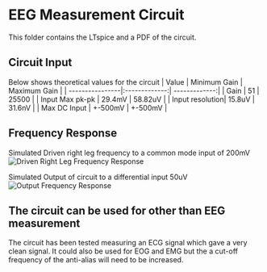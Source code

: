 # EEG Measurement Circuit

This folder contains the LTspice and a PDF of the circuit. 

## Circuit Input
Below shows theoretical values for the circuit
| Value           | Minimum Gain  | Maximum Gain  |
| ----------------|:-------------:| -------------:|
| Gain            | 51            | 25500         |
| Input Max pk-pk | 29.4mV        | 58.82uV       |
| Input resolution| 15.8uV        | 31.6nV        |
| Max DC Input    | +-500mV       | +-500mV       |

## Frequency Response

Simulated Driven right leg frequency to a common mode input of 200mV
![Driven Right Leg Frequency Response](/drl_freq_response.png?raw=true)

Simulated Output of circuit to a differential input 50uV
![Output Frequency Response](/output_freq_response.png?raw=true)

## The circuit can be used for other than EEG measurement

The circuit has been tested measuring an ECG signal which gave a very clean signal. It could also be used for EOG and EMG but the a cut-off frequency of the anti-alias will need to be increased.


